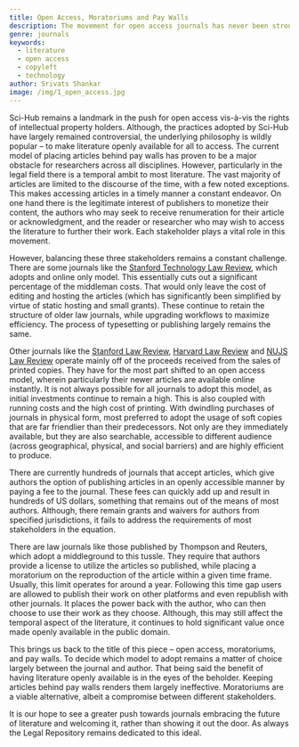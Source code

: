```yaml
---
title: Open Access, Moratoriums and Pay Walls
description: The movement for open access journals has never been stronger, but are there any alternatives?
genre: journals
keywords:
  - literature
  - open access
  - copyleft
  - technology
author: Srivats Shankar
image: /img/1_open_access.jpg
---
```


Sci-Hub remains a landmark in the push for open access vis-à-vis the rights of intellectual property holders. Although, the practices adopted by Sci-Hub have largely remained controversial, the underlying philosophy is wildly popular – to make literature openly available for all to access. The current model of placing articles behind pay walls has proven to be a major obstacle for researchers across all disciplines. However, particularly in the legal field there is a temporal ambit to most literature. The vast majority of articles are limited to the discourse of the time, with a few noted exceptions. This makes accessing articles in a timely manner a constant endeavor. On one hand there is the legitimate interest of publishers to monetize their content, the authors who may seek to receive renumeration for their article or acknowledgment, and the reader or researcher who may wish to access the literature to further their work. Each stakeholder plays a vital role in this movement.

However, balancing these three stakeholders remains a constant challenge. There are some journals like the <a href="https://law.stanford.edu/stanford-technology-law-review-stlr/" target="blank">Stanford Technology Law Review</a>, which adopts and online only model. This essentially cuts out a significant percentage of the middleman costs. That would only leave the cost of editing and hosting the articles (which has significantly been simplified by virtue of static hosting and small grants). These continue to retain the structure of older law journals, while upgrading workflows to maximize efficiency. The process of typesetting or publishing largely remains the same.

Other journals like the <a href="https://www.stanfordlawreview.org/" target="blank">Stanford Law Review</a>, <a href="https://harvardlawreview.org/" target="blank">Harvard Law Review</a> and <a href="http://nujslawreview.org/" target="blank">NUJS Law Review</a> operate mainly off of the proceeds received from the sales of printed copies. They have for the most part shifted to an open access model, wherein particularly their newer articles are available online instantly. It is not always possible for all journals to adopt this model, as initial investments continue to remain a high. This is also coupled with running costs and the high cost of printing. With dwindling purchases of journals in physical form, most preferred to adopt the usage of soft copies that are far friendlier than their predecessors. Not only are they immediately available, but they are also searchable, accessible to different audience (across geographical, physical, and social barriers) and are highly efficient to produce.

There are currently hundreds of journals that accept articles, which give authors the option of publishing articles in an openly accessible manner by paying a fee to the journal. These fees can quickly add up and result in hundreds of US dollars, something that remains out of the means of most authors. Although, there remain grants and waivers for authors from specified jurisdictions, it fails to address the requirements of most stakeholders in the equation.

There are law journals like those published by Thompson and Reuters, which adopt a middleground to this tussle. They require that authors provide a license to utilize the articles so published, while placing a moratorium on the reproduction of the article within a given time frame. Usually, this limit operates for around a year. Following this time gap users are allowed to publish their work on other platforms and even republish with other journals. It places the power back with the author, who can then choose to use their work as they choose. Although, this may still affect the temporal aspect of the literature, it continues to hold significant value once made openly available in the public domain.

This brings us back to the title of this piece – open access, moratoriums, and pay walls. To decide which model to adopt remains a matter of choice largely between the journal and author. That being said the benefit of having literature openly available is in the eyes of the beholder. Keeping articles behind pay walls renders them largely ineffective. Moratoriums are a viable alternative, albeit a compromise between different stakeholders.

It is our hope to see a greater push towards journals embracing the future of literature and welcoming it, rather than showing it out the door. As always the Legal Repository remains dedicated to this ideal.

